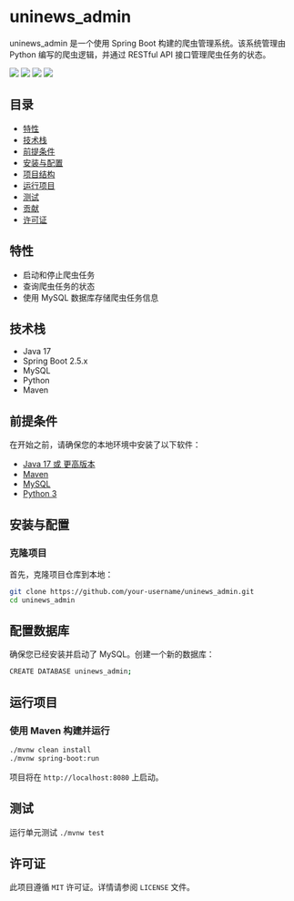 # uninews_admin

uninews_admin 是一个使用 Spring Boot 构建的爬虫管理系统。该系统管理由 Python 编写的爬虫逻辑，并通过 RESTful API 接口管理爬虫任务的状态。

![](https://img.shields.io/badge/Language-Java-red.svg)
![](https://img.shields.io/badge/ORM-MyBatis-blue.svg)
![](https://img.shields.io/badge/Cache-Redis-yellow.svg)
![](https://img.shields.io/badge/Frame-SpringBoot-green.svg)


## 目录

- [特性](#特性)
- [技术栈](#技术栈)
- [前提条件](#前提条件)
- [安装与配置](#安装与配置)
- [项目结构](#项目结构)
- [运行项目](#运行项目)
- [测试](#测试)
- [贡献](#贡献)
- [许可证](#许可证)

## 特性

- 启动和停止爬虫任务
- 查询爬虫任务的状态
- 使用 MySQL 数据库存储爬虫任务信息

## 技术栈

- Java 17
- Spring Boot 2.5.x
- MySQL
- Python
- Maven

## 前提条件

在开始之前，请确保您的本地环境中安装了以下软件：

- [Java 17 或 更高版本](https://www.oracle.com/java/technologies/javase-jdk17-downloads.html) 
- [Maven](https://maven.apache.org/install.html)
- [MySQL](https://dev.mysql.com/downloads/mysql/)
- [Python 3](https://www.python.org/downloads/)

## 安装与配置

### 克隆项目

首先，克隆项目仓库到本地：

```bash
git clone https://github.com/your-username/uninews_admin.git
cd uninews_admin
```

## 配置数据库

确保您已经安装并启动了 MySQL。创建一个新的数据库：
```bash
CREATE DATABASE uninews_admin;
```

## 运行项目

### 使用 Maven 构建并运行
```bash
./mvnw clean install
./mvnw spring-boot:run
```
项目将在 `http://localhost:8080` 上启动。

## 测试

运行单元测试 `./mvnw test`

## 许可证
此项目遵循 `MIT` 许可证。详情请参阅 `LICENSE` 文件。



